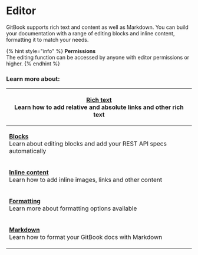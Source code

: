 # Editor

GitBook supports rich text and content as well as Markdown. You can build your documentation with a range of editing blocks and inline content, formatting it to match your needs.&#x20;

{% hint style="info" %}
**Permissions**\
The editing function can be accessed by anyone with editor permissions or higher.&#x20;
{% endhint %}

### Learn more about:

| <p><strong></strong><a href="rich-text.md"><strong>Rich text</strong></a><br>Learn how to add relative and absolute links and other rich text </p> |
| -------------------------------------------------------------------------------------------------------------------------------------------------- |
| <p><strong></strong><a href="blocks/"><strong>Blocks</strong></a><br>Learn about editing blocks and add your REST API specs automatically </p>     |
| <p><a href="inline/"><strong>Inline content</strong></a><br>Learn how to add inline images, links and other content</p>                            |
| <p><strong></strong><a href="formatting.md"><strong>Formatting</strong></a><br>Learn more about formatting options available </p>                  |
| <p><strong></strong><a href="markdown.md"><strong>Markdown</strong></a><br>Learn how to format your GitBook docs with Markdown</p>                 |
